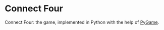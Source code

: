 # Connect Four

Connect Four: the game, implemented in Python with the help of [PyGame](http://www.pygame.org/).